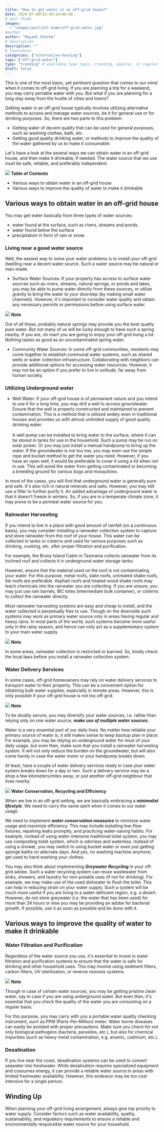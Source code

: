 ```yaml
---
title: "How to get water in an off-grid house?"
date: 2024-07-08T15:40:24+06:00
# post thumb
images:
  - "images/post/alt-home/off-grid-water.jpg"
#author
author: "Mayank Sharma"
# description
description: ""
# Taxonomies
categories: ["alternative-housing"]
tags: ["off-grid-water"]
type: "trending" # available type (epic, trending, popular, or regular)
draft: false
---
```


This is one of the most basic, yet pertinent question that comes to our mind when it comes to off-grid living. If you are planning a trip for a weekend, you may carry portable water with you. But what if you are planning for a long stay away from the hustle of cities and towns? 

Getting water in an off-grid house typically involves utilizing alternative methods to access and manage water sources, be it for general use or for drinking purposes. So, there are two parts to this problem:
* Getting water of decent quality that can be used for general purposes, such as washing clothes, bath, etc. 
* Getting good quality drinking water, or methods to improve the quality of the water gathered by us to make it consumable. 

Let's have a look at the several ways we can obtain water in an off-grid house, and then make it drinkable, if needed. The water source that we use must be safe, reliable, and preferably independent.

<div class="toc-mak">
<img src="../../images/pencil.png">
<b>Table of Contents</b>
<ul>
<li>Various ways to obtain water in an off-grid house</li>
<li>Various ways to improve the quality of water to make it drinkable</li>
</ul>
</div>

## Various ways to obtain water in an off-grid house

You may get water basically from three types of water sources: 
* water found at the surface, such as rivers, streams and ponds.
* water found below the surface
* precipitation in form of rain or snow. 
 
### Living near a good water source

Well, the easiest way to solve your water problems is to install your off-grid dwelling near a decent water source. Such a water source may be natural or man-made. 

* Surface Water Sources: If your property has access to surface water sources such as rivers, streams, natural springs, or ponds and lakes, you may be able to pump water directly from these sources, or utilize gravity to bring the water to your doorstep (by making small water channels). However, it's important to consider water quality and obtain any necessary permits or permissions before using surface water. 

<div class="toc-mak">
  <img src="../../../images/pencil.png">
  <b>Note</b><br>

Out of all these, probably natural springs may provide you the best quality pure water. But not many of us will be lucky enough to have such a spring nearby. If you are, oh man! you are going to enjoy your off-grid living a lot. Nothing tastes as good as an uncontaminated spring water. 
</div>

* Community Water Sources: In some off-grid communities, residents may come together to establish communal water systems, such as shared wells or water collection infrastructure. Collaborating with neighbors can provide additional options for accessing water resources. However, it may not be an option if you prefer to live in solitude, far away from human society. 

### Utilizing Underground water

* Well Water: If your off-grid house is of permanent nature and you intend to use it for a long time, you may drill a well to access groundwater. Ensure that the well is properly constructed and maintained to prevent contamination. This is a method that is utilized widely even in traditional houses and provides us with almost unlimited supply of good quality drinking water. <br><br>
A well pump can be installed to bring water to the surface, where it can be stored in tanks for use in the household. Such a pump may be run on solar power. Or you may just install a manual handpump to bring up the water. If the groundwater is not too low, you may even use the simple rope and bucket method to get the water you need. However, if you have an open well, it would be preferable to cover it using a lid when not in use. This will avoid the water from getting contaminated or becoming a breeding ground for various bugs and mosquitoes. 

In most of the cases, you will find that underground water is generally pure and safe. It's also rich in natural minerals and salts. However, you may still use a filter to further purify it. An added advantage of underground water is that it doesn’t freeze in winters. So, if you are in a temperate climate zone, it may prove to be a perineal water source for you. 

### Rainwater Harvesting

If you intend to live in a place with good amount of rainfall (on a continuous basis), you may consider installing a rainwater collection system to capture and store rainwater from the roof of your house. This water can be collected in tanks or cisterns and used for various purposes such as drinking, cooking, etc. after proper filtration and purification. 

For example, the Bruny Island Cabin in Tasmania collects rainwater from its inclined roof and collects it in underground water storage tanks. 

However, ensure that the material used on the roof is not contaminating your water. For this purpose, metal roofs, slate roofs, untreated shake roofs, tile roofs are preferable. Asphalt roofs and treated wood shake roofs may leach chemicals into the rainwater you are collecting. If you are unsure, you may just use rain barrels, IBC totes (intermediate bulk container), or cisterns to collect the rainwater directly. 

Most rainwater harvesting systems are easy and cheap to install, and the water collected is perpetually free to use. Though on the downside such systems may work as primary water source only in areas having regular and heavy rains. In most parts of the world, such systems become more useful only in the rainy season, and hence can only act as a supplementary system to your main water supply. 

<div class="toc-mak">
  <img src="../../../images/pencil.png">
  <b>Note</b><br>

In some areas, rainwater collection is restricted or banned. So, kindly check the local laws before you install a rainwater collection system. 
</div>

### Water Delivery Services

In some cases, off-grid homeowners may rely on water delivery services to transport water to their property. This can be a convenient option for obtaining bulk water supplies, especially in remote areas. However, this is only possible if your off-grid house is not too off-grid. 

<div class="toc-mak">
  <img src="../../../images/pencil.png">
  <b>Note</b><br>

To be doubly secure, you may diversify your water sources, i.e. rather than relying only on one water source, ***make use of multiple water sources***. 

Water is a very essential part of our daily lives. No matter how reliable your primary source of water is, it still makes sense to keep backup plan in place. For example, you may be relying on underground water for most of your daily usage, but even then, make sure that you install a rainwater harvesting system. It will not only reduce the burden on the groundwater, but will also come handy in case the water motor or your handpump breaks down. 

At least, have a couple of water delivery services ready in case your water system breaks down for a day or two. Such a delivery service may be a shop a few kilometers/miles away, or just another off-grid neighbour that lives nearby. 
</div>

<div class="toc-mak">
  <img src="../../../images/pencil.png">
  <b>Water Conservation, Recycling and Efficiency</b><br>

When we live in an off-grid setting, we are basically embracing a ***minimalist lifestyle***. We need to carry the same spirit when it comes to our water usage. 

We need to implement ***water conservation measures*** to minimize water usage and maximize efficiency. This may include installing low-flow fixtures, repairing leaks promptly, and practicing water-saving habits. For example, instead of using water-intensive traditional toilet system, you may use composting toilet system, which is odorless and waterless. Instead of using a shower, you may switch to using bucket water or even just getting sponge baths on alternate days. And yes, no washing machine anymore; get used to hand washing your clothes. 

You may also think about implementing ***Greywater Recycling*** in your off-grid adobe. Such a water recycling system can reuse wastewater from sinks, showers, and laundry for non-potable uses (if not for drinking). For example, we may make use of the used dishwater to flush the toilet. This can help in reducing strain on your water supply. Such a system will be much more useful if you are living in a water-deficient region, e.g. a desert. However, do not store greywater (i.e. the water that has been used) for more than 24 hours or else you may be providing an adobe for bacterial growth. If possible, use it as soon as possible and be done with it. 
</div>


## Various ways to improve the quality of water to make it drinkable

### Water Filtration and Purification

Regardless of the water source you use, it's essential to invest in water filtration and purification systems to ensure that the water is safe for drinking and other household uses. This may involve using sediment filters, carbon filters, UV sterilization, or reverse osmosis systems.

<div class="toc-mak">
  <img src="../../../images/pencil.png">
  <b>Note</b><br>

Though in case of certain water sources, you may be getting pristine clean water, say in case if you are using underground water. But even then, it's essential that you check the quality of the water you are consuming on a regular basis. 

For this purpose, you may carry with you a portable water quality checking instrument, such as PPM (Parts-Per-Million) meter. Water borne diseases can easily be avoided with proper precautions. Make sure you check for not only biological pathogens (bacteria, parasites, etc.), but also for chemical impurities (such as heavy metal contamination, e.g. arsenic, cadmium, etc.).
</div>

### Desalination

If you live near the coast, desalination systems can be used to convert seawater into freshwater. While desalination requires specialized equipment and consumes energy, it can provide a reliable water source in areas with limited freshwater availability. However, this endeavor may be too cost intensive for a single person. 


## Winding Up

When planning your off-grid living arrangement, always give top priority to water supply. Consider factors such as water availability, quality, sustainability, and regulatory requirements to ensure a reliable and environmentally responsible water source for your household. 
